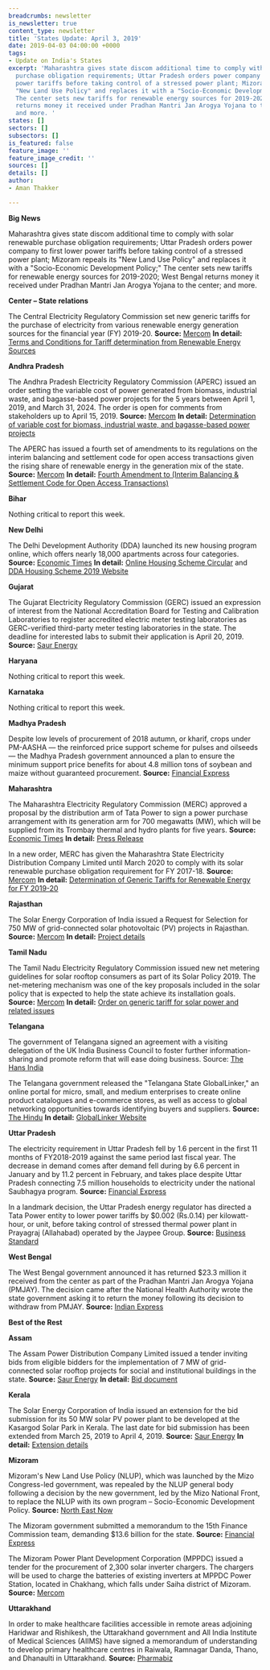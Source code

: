 ```yaml
---
breadcrumbs: newsletter
is_newsletter: true
content_type: newsletter
title: 'States Update: April 3, 2019'
date: 2019-04-03 04:00:00 +0000
tags:
- Update on India's States
excerpt: 'Maharashtra gives state discom additional time to comply with solar renewable
  purchase obligation requirements; Uttar Pradesh orders power company to first lower
  power tariffs before taking control of a stressed power plant; Mizoram repeals its
  "New Land Use Policy" and replaces it with a "Socio-Economic Development Policy;"
  The center sets new tariffs for renewable energy sources for 2019-2020; West Bengal
  returns money it received under Pradhan Mantri Jan Arogya Yojana to the center;
  and more. '
states: []
sectors: []
subsectors: []
is_featured: false
feature_image: ''
feature_image_credit: ''
sources: []
details: []
author:
- Aman Thakker

---
```

**Big News**

Maharashtra gives state discom additional time to comply with solar renewable purchase obligation requirements; Uttar Pradesh orders power company to first lower power tariffs before taking control of a stressed power plant; Mizoram repeals its "New Land Use Policy" and replaces it with a "Socio-Economic Development Policy;" The center sets new tariffs for renewable energy sources for 2019-2020; West Bengal returns money it received under Pradhan Mantri Jan Arogya Yojana to the center; and more.

**Center – State relations**

The Central Electricity Regulatory Commission set new generic tariffs for the purchase of electricity from various renewable energy generation sources for the financial year (FY) 2019-20. **Source:** [Mercom](https://mercomindia.com/cerc-generic-tariff-renewable-2019-20/) **In detail:** [Terms and Conditions for Tariff determination from Renewable Energy Sources](http://cercind.gov.in/2019/orders/Draft%20RE%20Tariff%20Order%20for%20FY%202019-20.pdf)

**Andhra Pradesh**

The Andhra Pradesh Electricity Regulatory Commission (APERC) issued an order setting the variable cost of power generated from biomass, industrial waste, and bagasse-based power projects for the 5 years between April 1, 2019, and March 31, 2024. The order is open for comments from stakeholders up to April 15, 2019. **Source:** [Mercom](https://mercomindia.com/andhra-pradesh-variable-cost-biomass-bagasse-projects/) **In detail:** [Determination of variable cost for biomass, industrial waste, and bagasse-based power projects](http://www.aperc.gov.in/admin/upload/DraftOrder.pdf)

The APERC has issued a fourth set of amendments to its regulations on the interim balancing and settlement code for open access transactions given the rising share of renewable energy in the generation mix of the state. **Source:** [Mercom](https://mercomindia.com/andhra-pradesh-amend-regulation-on-open-access/) **In detail:** [Fourth Amendment to (Interim Balancing & Settlement Code for Open Access Transactions)](http://aperc.gov.in/admin/upload/Amndt_RegNo4of2019.pdf)

**Bihar**

Nothing critical to report this week.

**New Delhi**

The Delhi Development Authority (DDA) launched its new housing program online, which offers nearly 18,000 apartments across four categories. **Source:** [Economic Times](https://economictimes.indiatimes.com/industry/services/property-/-cstruction/dda-launches-new-housing-scheme-online/articleshow/68566581.cms) **In detail:** [Online Housing Scheme Circular](https://dda.org.in/tendernotices_docs/may2018/Circular%20For%20Launching%20Of%20New%20DDA%20Housing%20Scheme%20201908032019.pdf) and [DDA Housing Scheme 2019 Website](https://dda.org.in/ddahs19/AppForm/Banklist.aspx)

**Gujarat**

The Gujarat Electricity Regulatory Commission (GERC) issued an expression of interest from the National Accreditation Board for Testing and Calibration Laboratories to register accredited electric meter testing laboratories as GERC-verified third-party meter testing laboratories in the state. The deadline for interested labs to submit their application is April 20, 2019. **Source:** [Saur Energy](https://www.saurenergy.com/solar-energy-news/gujarat-eoi-electric-meter-testing)

**Haryana**

Nothing critical to report this week.

**Karnataka**

Nothing critical to report this week.

**Madhya Pradesh**

Despite low levels of procurement of 2018 autumn, or kharif, crops under PM-AASHA — the reinforced price support scheme for pulses and oilseeds — the Madhya Pradesh government announced a plan to ensure the minimum support price benefits for about 4.8 million tons of soybean and maize without guaranteed procurement. **Source:** [Financial Express](https://www.financialexpress.com/economy/madhya-pradesh-rolls-out-bhavantar-scheme-for-kharif-2018-to-spend-rs-1000-crore/1531219/)

**Maharashtra**

The Maharashtra Electricity Regulatory Commission (MERC) approved a proposal by the distribution arm of Tata Power to sign a power purchase arrangement with its generation arm for 700 megawatts (MW), which will be supplied from its Trombay thermal and hydro plants for five years. **Source:** [Economic Times](https://economictimes.indiatimes.com/industry/energy/power/merc-approves-700-mw-ppa-of-tata-power-for-five-years/articleshow/68598403.cms) **In detail:** [Press Release](https://www.tatapower.com/media/PressReleaseDetails/1636/merc-approves-700-mw-ppa-between-distribution-and-generation-business-of-tata-power-for-the-next-five-years)

In a new order, MERC has given the Maharashtra State Electricity Distribution Company Limited until March 2020 to comply with its solar renewable purchase obligation requirement for FY 2017-18. **Source:** [Mercom](https://mercomindia.com/maharashtra-discom-allowed-time-solar-rpo/) **In detail:** [Determination of Generic Tariffs for Renewable Energy for FY 2019-20](http://www.mercindia.org.in/pdf/Order%2058%2042/RE%20Draft%20Order-52%20of%202019.pdf)

**Rajasthan**

The Solar Energy Corporation of India issued a Request for Selection for 750 MW of grid-connected solar photovoltaic (PV) projects in Rajasthan. **Source:** [Mercom](https://mercomindia.com/secis-solar-tender-750-mw-rajasthan/) **In detail:** [Project details](http://seci.co.in/show_whats_new.php?id=825)

**Tamil Nadu**

The Tamil Nadu Electricity Regulatory Commission issued new net metering guidelines for solar rooftop consumers as part of its Solar Policy 2019. The net-metering mechanism was one of the key proposals included in the solar policy that is expected to help the state achieve its installation goals. **Source:** [Mercom](https://mercomindia.com/new-net-metering-rooftop-solar-tamil-nadu/) **In detail:** [Order on generic tariff for solar power and related issues](http://www.tnerc.gov.in/orders/Tariff%20Order%202009/2019/Solar-5-29-03-2019.pdf)

**Telangana**

The government of Telangana signed an agreement with a visiting delegation of the UK India Business Council to foster further information-sharing and promote reform that will ease doing business. Source: [The Hans India](https://www.thehansindia.com/business/ukibc-signs-mou-with-ts-government-515875)

The Telangana government released the "Telangana State GlobalLinker," an online portal for micro, small, and medium enterprises to create online product catalogues and e-commerce stores, as well as access to global networking opportunities towards identifying buyers and suppliers. **Source:** [The Hindu](https://www.thehindu.com/news/cities/Hyderabad/govt-unveils-portal-for-msmes/article26657168.ece) **In detail:** [GlobalLinker Website](https://ts-msme.globallinker.com/login)

**Uttar Pradesh**

The electricity requirement in Uttar Pradesh fell by 1.6 percent in the first 11 months of FY2018-2019 against the same period last fiscal year. The decrease in demand comes after demand fell during by 6.6 percent in January and by 11.2 percent in February, and takes place despite Uttar Pradesh connecting 7.5 million households to electricity under the national Saubhagya program. **Source:** [Financial Express](https://www.financialexpress.com/economy/power-demand-continues-to-slide-in-uttar-pradesh-experts-attribute-it-to-open-access/1528672/)

In a landmark decision, the Uttar Pradesh energy regulator has directed a Tata Power entity to lower power tariffs by $0.002 (Rs.0.14) per kilowatt-hour, or unit, before taking control of stressed thermal power plant in Prayagraj (Allahabad) operated by the Jaypee Group. **Source:** [Business Standard](https://www.business-standard.com/article/economy-policy/cut-tariff-before-buying-stressed-asset-up-energy-regulator-to-tata-power-119033000472_1.html)

**West Bengal**

The West Bengal government announced it has returned $23.3 million it received from the center as part of the Pradhan Mantri Jan Arogya Yojana (PMJAY). The decision came after the National Health Authority wrote the state government asking it to return the money following its decision to withdraw from PMJAY. **Source:** [Indian Express](https://indianexpress.com/article/india/bengal-returns-centres-pmjay-funds-5647747/)

**Best of the Rest**

**Assam**

The Assam Power Distribution Company Limited issued a tender inviting bids from eligible bidders for the implementation of 7 MW of grid-connected solar rooftop projects for social and institutional buildings in the state. **Source:** [Saur Energy](https://www.saurenergy.com/solar-energy-news/assam-7-mw-rooftop-solar-plants-social-institutional-buildings) **In detail:** [Bid document](https://www.apdcl.org/irj/go/km/docs/internet/ASSAM/webpage/PDF/Slno_58_2018_19_Bid.pdf)

**Kerala**

The Solar Energy Corporation of India issued an extension for the bid submission for its 50 MW solar PV power plant to be developed at the Kasargod Solar Park in Kerala. The last date for bid submission has been extended from March 25, 2019 to April 4, 2019. **Source:** [Saur Energy](https://www.saurenergy.com/solar-energy-news/seci-issues-extension-for-50-mw-solar-plant-in-kerala) **In detail:** [Extension details](http://seci.co.in/show_whats_new.php?id=852)

**Mizoram**

Mizoram's New Land Use Policy (NLUP), which was launched by the Mizo Congress-led government, was repealed by the NLUP general body following a decision by the new government, led by the Mizo National Front, to replace the NLUP with its own program – Socio-Economic Development Policy. **Source:** [North East Now](https://nenow.in/north-east-news/mizoram-govt-scraps-congress-flagship-programme-on-land-use.html)

The Mizoram government submitted a memorandum to the 15th Finance Commission team, demanding $13.6 billion for the state. **Source:** [Financial Express](https://www.financialexpress.com/economy/mizoram-govt-asks-94000-crore-submits-memorandum-to-finance-commission-team/1527634/)

The Mizoram Power Plant Development Corporation (MPPDC) issued a tender for the procurement of 2,300 solar inverter chargers. The chargers will be used to charge the batteries of existing inverters at MPPDC Power Station, located in Chakhang, which falls under Saiha district of Mizoram. **Source:** [Mercom](https://mercomindia.com/mizoram-tender-solar-inverter-charger/)

**Uttarakhand**

In order to make healthcare facilities accessible in remote areas adjoining Haridwar and Rishikesh, the Uttarakhand government and All India Institute of Medical Sciences (AIIMS) have signed a memorandum of understanding to develop primary healthcare centres in Raiwala, Ramnagar Danda, Thano, and Dhanaulti in Uttarakhand. **Source:** [Pharmabiz](http://www.pharmabiz.com/NewsDetails.aspx?aid=114846&sid=1)
